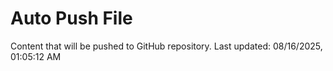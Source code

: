 # Auto Push File

Content that will be pushed to GitHub repository.
Last updated: 08/16/2025, 01:05:12 AM